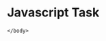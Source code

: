 <!DOCTYPE html>
<html lang="en">
    <body>
    <h1>Javascript Task</h1>
 

<script>
let name = "Mbagwu Augusta";
    console.log("My name is:Mbagwu+Augusta");


    let courses= ("Html, Css, Javascript");

    const data={};

     for(let i=1; i=200; i++) {
         if (i % 2 !==0) 
             console.log(i);
     }


</script>
    </body>
</html>
